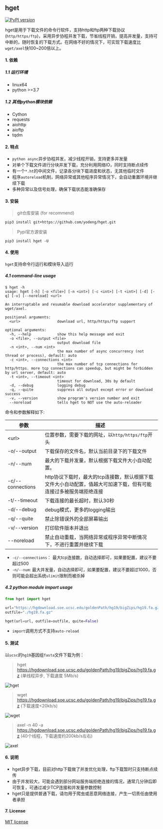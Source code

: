## hget

[![PyPI version](https://img.shields.io/pypi/v/hget.svg?logo=pypi&logoColor=FFE873)](https://pypi.python.org/pypi/hget)

hget是用于下载文件的命令行软件，支持http和ftp两种下载协议(`http/https/ftp`)，采用异步协程并发下载，节省线程开销，提高并发量，支持可中断的，随时恢复的下载方式。在网络不好的情况下，可实现下载速度比`wget/axel`快100~200倍以上。



#### 1. 依赖

##### 1.1 运行环境

+ linux64
+ python >=3.7



##### 1.2 其他python模块依赖

+ Cython
+ requests
+ aiohttp
+ aioftp
+ tqdm



#### 2. 特点

+ `python async`异步协程并发，减少线程开销，支持更多并发量
+ 对单个下载文件进行分块并发下载，充分利用网络IO，同时支持断点续传
+ 有一个`*.ht`的中间文件，记录各分块下载进度和状态，无其他临时文件
+ 程序`autoreload`机制，网络异常或其他程序异常情况下，会自动重置环境并继续下载
+ 多种异常以及信号处理，确保下载状态能准确保存



#### 3. 安装 

> git仓库安装  (for recommend)

```shell
pip3 install git+https://github.com/yodeng/hget.git
```

> Pypi官方源安装

```shell
pip3 install hget -U
```



#### 4. 使用

`hget`支持命令行运行和模块导入运行

##### 4.1 command-line usage

```shell
$ hget -h 
usage: hget [-h] [-o <file>] [-n <int>] [-c <int>] [-t <int>] [-d] [-q] [-v] [--noreload] <url>

An interruptable and resumable download accelerator supplementary of wget/axel.

positional arguments:
  <url>                 download url, http/https/ftp support

optional arguments:
  -h, --help            show this help message and exit
  -o <file>, --output <file>
                        output download file
  -n <int>, --num <int>
                        the max number of async concurrency (not thread or process), default: auto
  -c <int>, --connections <int>
                        the max number of tcp connections for http/https. more tcp connections can speedup, but might be forbidden by url server, default: auto
  -t <int>, --timeout <int>
                        timeout for download, 30s by default
  -d, --debug           logging debug
  -q, --quite           suppress all output except error or download success
  -v, --version         show program's version number and exit
  --noreload            tells hget to NOT use the auto-reloader
```

命令和参数解释如下:

| 参数             | 描述                                                         |
| ---------------- | ------------------------------------------------------------ |
| \<url\>          | 位置参数，需要下载的网址，以`http/https/ftp`开头             |
| -o/--output      | 下载保存的文件名，默认当前目录下的下载文件                   |
| -n/--num         | 最大的下载并发量，默认根据下载文件大小自动配置。             |
| -c/--connections | http协议下载时，最大的tcp连接数，默认根据下载文件大小自动配置，值越大可加速下载，但有可能连接过多被服务端拒绝连接 |
| -t/--timeout     | 下载连接的最长超时，默认30秒                                 |
| -d/--debug       | debug模式，更多的logging输出                                 |
| -q/--quite       | 禁止除错误外的全部屏幕输出                                   |
| -v/--version     | 打印软件版本并退出                                           |
| --noreload       | 禁止自动重载，当网络异常或程序异常中断情况下，不进行重置并继续下载 |

+ `-c/--connections`： 最大tcp连接数，自动选择即可，如果要配置，建议不要超过500
+ `-n/--num`:  最大并发量，自动选择即可，如果要配置，建议不要超过1000，否则可能会超出系统`ulimit`限制而被杀掉



##### 4.2 python module import usage

```python
from hget import hget

url="https://hgdownload.soe.ucsc.edu/goldenPath/hg19/bigZips/hg19.fa.gz"
outfile="./hg19.fa.gz"

hget(url=url, outfile=outfile, quite=False)
```

+ `import`调用方式不支持`auto-reload`



#### 5. 测试

以`ucsc`的`hg19`基因组`fasta`文件下载为例：

> hget https://hgdownload.soe.ucsc.edu/goldenPath/hg19/bigZips/hg19.fa.gz                   (单线程异步, 下载速度 5Mb/s)

![hget](https://user-images.githubusercontent.com/18365846/184577883-d4fc8304-8137-4edb-acae-b462ac3f6137.png)

> wget https://hgdownload.soe.ucsc.edu/goldenPath/hg19/bigZips/hg19.fa.gz                 (下载速度<20kb/s)

![wget](https://user-images.githubusercontent.com/18365846/184577877-dd479cac-8c7f-45aa-ae15-ca119d646111.png)

> axel -n 40 -a https://hgdownload.soe.ucsc.edu/goldenPath/hg19/bigZips/hg19.fa.gz       (40个线程，下载速度约200kb/s左右)

![axel](https://user-images.githubusercontent.com/18365846/184577881-357fa27b-d6f1-4ed7-9c11-7004d3085211.png)



#### 6. 说明

+ hget异步下载，目前对http下载做了并发优化处理，ftp下载暂时只支持断点续传
+ 由于并发较大，可能会遇到部分网站服务端拒绝连接的情况，通常几分钟后即可恢复，可通过减少TCP连接和并发量参数控制
+ hget只是提供普通下载，请勿用于爬虫或恶意网络连接，产生一切责任由使用者承担



#### 7. License

[MIT license](https://github.com/yodeng/hget/blob/master/LICENSE)

